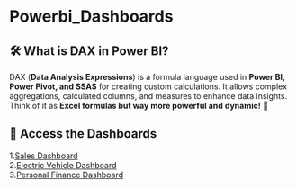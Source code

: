 # Powerbi_Dashboards

## 🛠 What is DAX in Power BI?  
DAX (**Data Analysis Expressions**) is a formula language used in **Power BI, Power Pivot, and SSAS** for creating custom calculations. It allows complex aggregations, calculated columns, and measures to enhance data insights. Think of it as **Excel formulas but way more powerful and dynamic!** 🚀  

## 🔗 Access the Dashboards
1.[Sales Dashboard](https://github.com/rodricksjo/Powerbi_Dashboards/blob/main/Sales%20Dashboard%20.jpg)<br>
2.[Electric Vehicle Dashboard](https://github.com/rodricksjo/Powerbi_Dashboards/blob/main/EV%20Dashboard.jpg)<br>
3.[Personal Finance Dashboard](https://github.com/user-attachments/assets/f4eb2f56-a2c3-46ca-897d-473168c048d6)<br>



